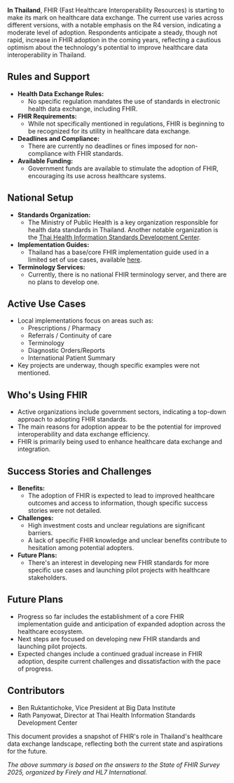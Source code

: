 **In Thailand**, FHIR (Fast Healthcare Interoperability Resources) is starting to make its mark on healthcare data exchange. The current use varies across different versions, with a notable emphasis on the R4 version, indicating a moderate level of adoption. Respondents anticipate a steady, though not rapid, increase in FHIR adoption in the coming years, reflecting a cautious optimism about the technology's potential to improve healthcare data interoperability in Thailand.

## Rules and Support

- **Health Data Exchange Rules:**
  - No specific regulation mandates the use of standards in electronic health data exchange, including FHIR.
- **FHIR Requirements:**
  - While not specifically mentioned in regulations, FHIR is beginning to be recognized for its utility in healthcare data exchange.
- **Deadlines and Compliance:**
  - There are currently no deadlines or fines imposed for non-compliance with FHIR standards.
- **Available Funding:**
  - Government funds are available to stimulate the adoption of FHIR, encouraging its use across healthcare systems.

## National Setup

- **Standards Organization:**
  - The Ministry of Public Health is a key organization responsible for health data standards in Thailand. Another notable organization is the [Thai Health Information Standards Development Center](https://www.this.or.th/).
- **Implementation Guides:**
  - Thailand has a base/core FHIR implementation guide used in a limited set of use cases, available [here](https://fhir-ig.sil-th.org/th/mophpc1/index.html).
- **Terminology Services:**
  - Currently, there is no national FHIR terminology server, and there are no plans to develop one.

## Active Use Cases

- Local implementations focus on areas such as:
  - Prescriptions / Pharmacy
  - Referrals / Continuity of care
  - Terminology
  - Diagnostic Orders/Reports
  - International Patient Summary
- Key projects are underway, though specific examples were not mentioned.

## Who's Using FHIR

- Active organizations include government sectors, indicating a top-down approach to adopting FHIR standards.
- The main reasons for adoption appear to be the potential for improved interoperability and data exchange efficiency.
- FHIR is primarily being used to enhance healthcare data exchange and integration.

## Success Stories and Challenges

- **Benefits:**
  - The adoption of FHIR is expected to lead to improved healthcare outcomes and access to information, though specific success stories were not detailed.
- **Challenges:**
  - High investment costs and unclear regulations are significant barriers.
  - A lack of specific FHIR knowledge and unclear benefits contribute to hesitation among potential adopters.
- **Future Plans:**
  - There's an interest in developing new FHIR standards for more specific use cases and launching pilot projects with healthcare stakeholders.

## Future Plans

- Progress so far includes the establishment of a core FHIR implementation guide and anticipation of expanded adoption across the healthcare ecosystem.
- Next steps are focused on developing new FHIR standards and launching pilot projects.
- Expected changes include a continued gradual increase in FHIR adoption, despite current challenges and dissatisfaction with the pace of progress.

## Contributors

- Ben Ruktantichoke, Vice President at Big Data Institute
- Rath Panyowat, Director at Thai Health Information Standards Development Center

This document provides a snapshot of FHIR's role in Thailand's healthcare data exchange landscape, reflecting both the current state and aspirations for the future.

*The above summary is based on the answers to the State of FHIR Survey 2025, organized by Firely and HL7 International.*